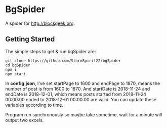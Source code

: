 # BgSpider

A spider for http://blockgeek.org.


## Getting Started

The simple steps to get & run bgSpider are:

```
git clone https://github.com/StormSpirit22/bgSpider
cd bgSpider
npm i
npm start
```


In **config.json**, I've set startPage to 1600 and endPage to 1870, means the number of post is from 1600 to 1870. And startDate is 2018-11-24 and endDate is 2018-12-01, which means posts started from 2018-11-24 00:00:00 ended to 2018-12-01 00:00:00 are valid. You can update these variables according to time.

Program run synchronously so maybe take sometime, wait for a minute will output two excels. 